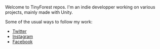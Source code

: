 Welcome to TinyForest repos.
I'm an indie developper working on various projects, mainly made with Unity.

Some of the usual ways to follow my work:
- [Twitter](https://twitter.com/Tiny4Rest)
- [Instagram](https://www.instagram.com/tinyforeststudio/)
- [Facebook](https://www.facebook.com/profile.php?id=100072224462791)
